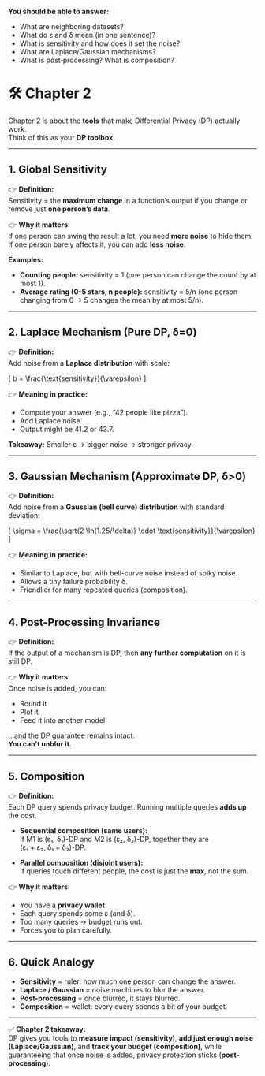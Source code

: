 **You should be able to answer:**
- What are neighboring datasets?
- What do ε and δ mean (in one sentence)?
- What is sensitivity and how does it set the noise?
- What are Laplace/Gaussian mechanisms?
- What is post‑processing? What is composition?


# 🛠️ Chapter 2

Chapter 2 is about the **tools** that make Differential Privacy (DP) actually work.  
Think of this as your **DP toolbox**.

---

## 1. Global Sensitivity

👉 **Definition:**  
Sensitivity = the **maximum change** in a function’s output if you change or remove just **one person’s data**.

👉 **Why it matters:**  
If one person can swing the result a lot, you need **more noise** to hide them.  
If one person barely affects it, you can add **less noise**.

**Examples:**
- **Counting people:** sensitivity = 1 (one person can change the count by at most 1).  
- **Average rating (0–5 stars, n people):** sensitivity = 5/n (one person changing from 0 → 5 changes the mean by at most 5/n).  

---

## 2. Laplace Mechanism (Pure DP, δ=0)

👉 **Definition:**  
Add noise from a **Laplace distribution** with scale:

\[
b = \frac{\text{sensitivity}}{\varepsilon}
\]

👉 **Meaning in practice:**  
- Compute your answer (e.g., “42 people like pizza”).  
- Add Laplace noise.  
- Output might be 41.2 or 43.7.  

**Takeaway:** Smaller ε → bigger noise → stronger privacy.

---

## 3. Gaussian Mechanism (Approximate DP, δ>0)

👉 **Definition:**  
Add noise from a **Gaussian (bell curve) distribution** with standard deviation:

\[
\sigma = \frac{\sqrt{2 \ln(1.25/\delta)} \cdot \text{sensitivity}}{\varepsilon}
\]

👉 **Meaning in practice:**  
- Similar to Laplace, but with bell-curve noise instead of spiky noise.  
- Allows a tiny failure probability δ.  
- Friendlier for many repeated queries (composition).  

---

## 4. Post-Processing Invariance

👉 **Definition:**  
If the output of a mechanism is DP, then **any further computation** on it is still DP.

👉 **Why it matters:**  
Once noise is added, you can:  
- Round it  
- Plot it  
- Feed it into another model  

…and the DP guarantee remains intact.  
**You can’t unblur it.**

---

## 5. Composition

👉 **Definition:**  
Each DP query spends privacy budget. Running multiple queries **adds up** the cost.

- **Sequential composition (same users):**  
  If M1 is (ε₁, δ₁)-DP and M2 is (ε₂, δ₂)-DP, together they are  
  (ε₁ + ε₂, δ₁ + δ₂)-DP.

- **Parallel composition (disjoint users):**  
  If queries touch different people, the cost is just the **max**, not the sum.

👉 **Why it matters:**  
- You have a **privacy wallet**.  
- Each query spends some ε (and δ).  
- Too many queries → budget runs out.  
- Forces you to plan carefully.

---

## 6. Quick Analogy

- **Sensitivity** = ruler: how much one person can change the answer.  
- **Laplace / Gaussian** = noise machines to blur the answer.  
- **Post-processing** = once blurred, it stays blurred.  
- **Composition** = wallet: every query spends a bit of your budget.

---

✅ **Chapter 2 takeaway:**  
DP gives you tools to **measure impact (sensitivity)**, **add just enough noise (Laplace/Gaussian)**, and **track your budget (composition)**, while guaranteeing that once noise is added, privacy protection sticks (**post-processing**).
